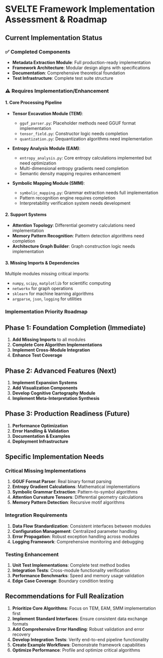 # SVELTE Framework Implementation Assessment & Roadmap

## Current Implementation Status

### ✅ Completed Components

- **Metadata Extraction Module**: Full production-ready implementation
- **Framework Architecture**: Modular design aligns with specifications  
- **Documentation**: Comprehensive theoretical foundation
- **Test Infrastructure**: Complete test suite structure

### ⚠️ Requires Implementation/Enhancement

#### 1. Core Processing Pipeline

- **Tensor Excavation Module (TEM)**:
  - `gguf_parser.py`: Placeholder methods need GGUF format implementation
  - `tensor_field.py`: Constructor logic needs completion
  - `quantization.py`: Dequantization algorithms need implementation

- **Entropy Analysis Module (EAM)**:
  - `entropy_analysis.py`: Core entropy calculations implemented but need optimization
  - Multi-dimensional entropy gradients need completion
  - Semantic density mapping requires enhancement

- **Symbolic Mapping Module (SMM)**:
  - `symbolic_mapping.py`: Grammar extraction needs full implementation
  - Pattern recognition engine requires completion
  - Interpretability verification system needs development

#### 2. Support Systems

- **Attention Topology**: Differential geometry calculations need implementation
- **Memory Pattern Recognition**: Pattern detection algorithms need completion  
- **Architecture Graph Builder**: Graph construction logic needs implementation

#### 3. Missing Imports & Dependencies

Multiple modules missing critical imports:

- `numpy`, `scipy`, `matplotlib` for scientific computing
- `networkx` for graph operations
- `sklearn` for machine learning algorithms
- `argparse`, `json`, `logging` for utilities

### Implementation Priority Roadmap

## Phase 1: Foundation Completion (Immediate)

1. **Add Missing Imports** to all modules
2. **Complete Core Algorithm Implementations**
3. **Implement Cross-Module Integration**
4. **Enhance Test Coverage**

## Phase 2: Advanced Features (Next)

1. **Implement Expansion Systems**
2. **Add Visualization Components**
3. **Develop Cognitive Cartography Module**
4. **Implement Meta-Interpretation Synthesis**

## Phase 3: Production Readiness (Future)

1. **Performance Optimization**
2. **Error Handling & Validation**
3. **Documentation & Examples**
4. **Deployment Infrastructure**

## Specific Implementation Needs

### Critical Missing Implementations

1. **GGUF Format Parser**: Real binary format parsing
2. **Entropy Gradient Calculations**: Mathematical implementations
3. **Symbolic Grammar Extraction**: Pattern-to-symbol algorithms
4. **Attention Curvature Tensors**: Differential geometry calculations
5. **Memory Pattern Detection**: Recursive motif algorithms

### Integration Requirements

1. **Data Flow Standardization**: Consistent interfaces between modules  
2. **Configuration Management**: Centralized parameter handling
3. **Error Propagation**: Robust exception handling across modules
4. **Logging Framework**: Comprehensive monitoring and debugging

### Testing Enhancement

1. **Unit Test Implementations**: Complete test method bodies
2. **Integration Tests**: Cross-module functionality verification
3. **Performance Benchmarks**: Speed and memory usage validation
4. **Edge Case Coverage**: Boundary condition testing

## Recommendations for Full Realization

1. **Prioritize Core Algorithms**: Focus on TEM, EAM, SMM implementation first
2. **Implement Standard Interfaces**: Ensure consistent data exchange formats
3. **Add Comprehensive Error Handling**: Robust validation and error recovery
4. **Develop Integration Tests**: Verify end-to-end pipeline functionality
5. **Create Example Workflows**: Demonstrate framework capabilities
6. **Optimize Performance**: Profile and optimize critical algorithms
